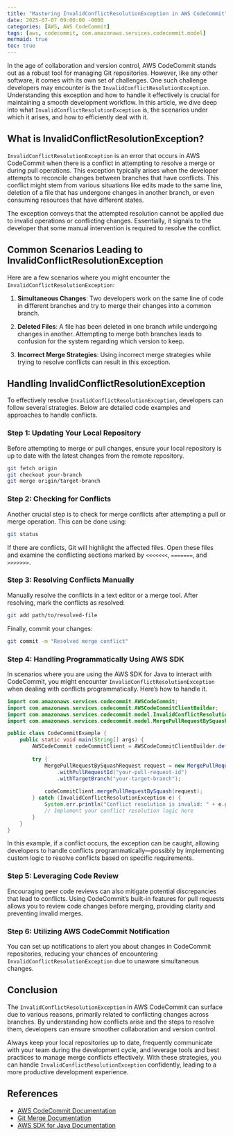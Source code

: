 ```yaml
---
title: "Mastering InvalidConflictResolutionException in AWS CodeCommit"
date: 2025-07-07 09:00:00 -0000
categories: [AWS, AWS CodeCommit]
tags: [aws, codecommit, com.amazonaws.services.codecommit.model]
mermaid: true
toc: true
---
```



In the age of collaboration and version control, AWS CodeCommit stands out as a robust tool for managing Git repositories. However, like any other software, it comes with its own set of challenges. One such challenge developers may encounter is the `InvalidConflictResolutionException`. Understanding this exception and how to handle it effectively is crucial for maintaining a smooth development workflow. In this article, we dive deep into what `InvalidConflictResolutionException` is, the scenarios under which it arises, and how to efficiently deal with it.

## What is InvalidConflictResolutionException?

`InvalidConflictResolutionException` is an error that occurs in AWS CodeCommit when there is a conflict in attempting to resolve a merge or during pull operations. This exception typically arises when the developer attempts to reconcile changes between branches that have conflicts. This conflict might stem from various situations like edits made to the same line, deletion of a file that has undergone changes in another branch, or even consuming resources that have different states.

The exception conveys that the attempted resolution cannot be applied due to invalid operations or conflicting changes. Essentially, it signals to the developer that some manual intervention is required to resolve the conflict.

## Common Scenarios Leading to InvalidConflictResolutionException

Here are a few scenarios where you might encounter the `InvalidConflictResolutionException`:

1. **Simultaneous Changes**: Two developers work on the same line of code in different branches and try to merge their changes into a common branch.

2. **Deleted Files**: A file has been deleted in one branch while undergoing changes in another. Attempting to merge both branches leads to confusion for the system regarding which version to keep.

3. **Incorrect Merge Strategies**: Using incorrect merge strategies while trying to resolve conflicts can result in this exception.

## Handling InvalidConflictResolutionException

To effectively resolve `InvalidConflictResolutionException`, developers can follow several strategies. Below are detailed code examples and approaches to handle conflicts.

### Step 1: Updating Your Local Repository

Before attempting to merge or pull changes, ensure your local repository is up to date with the latest changes from the remote repository.

```bash
git fetch origin
git checkout your-branch
git merge origin/target-branch
```

### Step 2: Checking for Conflicts

Another crucial step is to check for merge conflicts after attempting a pull or merge operation. This can be done using:

```bash
git status
```

If there are conflicts, Git will highlight the affected files. Open these files and examine the conflicting sections marked by `<<<<<<<`, `=======`, and `>>>>>>>`.

### Step 3: Resolving Conflicts Manually

Manually resolve the conflicts in a text editor or a merge tool. After resolving, mark the conflicts as resolved:

```bash
git add path/to/resolved-file
```

Finally, commit your changes:

```bash
git commit -m "Resolved merge conflict"
```

### Step 4: Handling Programmatically Using AWS SDK

In scenarios where you are using the AWS SDK for Java to interact with CodeCommit, you might encounter `InvalidConflictResolutionException` when dealing with conflicts programmatically. Here’s how to handle it.

```java
import com.amazonaws.services.codecommit.AWSCodeCommit;
import com.amazonaws.services.codecommit.AWSCodeCommitClientBuilder;
import com.amazonaws.services.codecommit.model.InvalidConflictResolutionException;
import com.amazonaws.services.codecommit.model.MergePullRequestBySquashRequest;

public class CodeCommitExample {
    public static void main(String[] args) {
        AWSCodeCommit codeCommitClient = AWSCodeCommitClientBuilder.defaultClient();
        
        try {
            MergePullRequestBySquashRequest request = new MergePullRequestBySquashRequest()
                .withPullRequestId("your-pull-request-id")
                .withTargetBranch("your-target-branch");
            
            codeCommitClient.mergePullRequestBySquash(request);
        } catch (InvalidConflictResolutionException e) {
            System.err.println("Conflict resolution is invalid: " + e.getMessage());
            // Implement your conflict resolution logic here
        }
    }
}
```

In this example, if a conflict occurs, the exception can be caught, allowing developers to handle conflicts programmatically—possibly by implementing custom logic to resolve conflicts based on specific requirements.

### Step 5: Leveraging Code Review

Encouraging peer code reviews can also mitigate potential discrepancies that lead to conflicts. Using CodeCommit’s built-in features for pull requests allows you to review code changes before merging, providing clarity and preventing invalid merges.

### Step 6: Utilizing AWS CodeCommit Notification

You can set up notifications to alert you about changes in CodeCommit repositories, reducing your chances of encountering `InvalidConflictResolutionException` due to unaware simultaneous changes.

## Conclusion

The `InvalidConflictResolutionException` in AWS CodeCommit can surface due to various reasons, primarily related to conflicting changes across branches. By understanding how conflicts arise and the steps to resolve them, developers can ensure smoother collaboration and version control. 

Always keep your local repositories up to date, frequently communicate with your team during the development cycle, and leverage tools and best practices to manage merge conflicts effectively. With these strategies, you can handle `InvalidConflictResolutionException` confidently, leading to a more productive development experience.

## References

- [AWS CodeCommit Documentation](https://docs.aws.amazon.com/codecommit/latest/userguide/welcome.html)
- [Git Merge Documentation](https://git-scm.com/docs/git-merge)
- [AWS SDK for Java Documentation](https://docs.aws.amazon.com/sdk-for-java/latest/developer-guide/home.html)